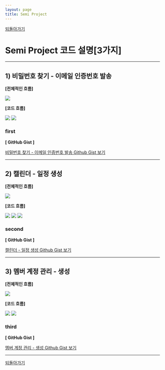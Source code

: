 ```yaml
---
layout: page
title: Semi Project
---
```


[되돌아가기](https://leesohyeon96.github.io/projects/#semiproject)

# Semi Project 코드 설명[3가지]  

***  

## 1) **비밀번호 찾기 - 이메일 인증번호 발송**

  **[전체적인 흐름]**

  <img src="../img/semiProjectFindPassword1.png">

  **[코드 흐름]**

  <img src="../img/semiProjectFindPassword2.png">

  <img src="../img/semiProjectFindPassword3.png">

### first

  **[ GitHub Gist ]**  

  [비밀번호 찾기 - 이메일 인증번호 발송 Github Gist 보기](semigithubgistfirstpage.md)

    
***

##  2) **캘린더 - 일정 생성**

  **[전체적인 흐름]**

  <img src="../img/semiProjectCalendarRegist1.png">

  **[코드 흐름]**

  <img src="../img/semiProjectCalendarRegist2.png">
  <img src="../img/semiProjectCalendarRegist3.png">
  <img src="../img/semiProjectCalendarRegist4.png">
  
  
### second  


  **[ GitHub Gist ]**  
    
   [캘린더 - 일정 생성 Github Gist 보기](semigithubgistsecondpage.md)  
   
    
***

##  3) **멤버 계정 관리 - 생성**

  **[전체적인 흐름]**

<img src="../img/semiProjectManagementRegist1.png">

  **[코드 흐름]**

<img src="../img/semiProjectManagementRegist2.png">

<img src="../img/semiProjectManagementRegist4.png">

### third

  **[ GitHub Gist ]**  

  [멤버 계정 관리 - 생성 Github Gist 보기](semigithubgistthirdpage.md)  
  

***  

[되돌아가기](https://leesohyeon96.github.io/projects/#semiproject)
